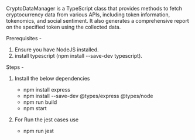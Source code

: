 CryptoDataManager is a TypeScript class that provides methods to fetch cryptocurrency data from various APIs, including token information, tokenomics, and social sentiment. It also generates a comprehensive report on the specified token using the collected data.


Prerequisites -

1. Ensure you have NodeJS installed.
2. install typescript (npm install --save-dev typescript).


Steps -

1. Install the below dependencies
    - npm install express
    - npm install --save-dev @types/express @types/node
    - npm run build
    - npm start

2. For Run the jest cases use
    - npm run jest